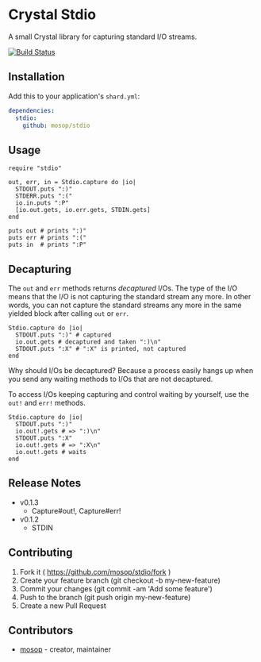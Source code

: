# Crystal Stdio

A small Crystal library for capturing standard I/O streams.

[![Build Status](https://travis-ci.org/mosop/stdio.svg?branch=master)](https://travis-ci.org/mosop/stdio)

## Installation

Add this to your application's `shard.yml`:

```yaml
dependencies:
  stdio:
    github: mosop/stdio
```

## Usage

```crystal
require "stdio"

out, err, in = Stdio.capture do |io|
  STDOUT.puts ":)"
  STDERR.puts ":("
  io.in.puts ":P"
  [io.out.gets, io.err.gets, STDIN.gets]
end

puts out # prints ":)"
puts err # prints ":("
puts in  # prints ":P"
```

## Decapturing

The `out` and `err` methods returns *decaptured* I/Os. The type of the I/O means that the I/O is not capturing the standard stream any more. In other words, you can not capture the standard streams any more in the same yielded block after calling `out` or `err`.

```crystal
Stdio.capture do |io|
  STDOUT.puts ":)" # captured
  io.out.gets # decaptured and taken ":)\n"
  STDOUT.puts ":X" # ":X" is printed, not captured
end
```

Why should I/Os be decaptured? Because a process easily hangs up when you send any waiting methods to I/Os that are not decaptured.

To access I/Os keeping capturing and control waiting by yourself, use the `out!` and `err!` methods.

```crystal
Stdio.capture do |io|
  STDOUT.puts ":)"
  io.out!.gets # => ":)\n"
  STDOUT.puts ":X"
  io.out!.gets # => ":X\n"
  io.out!.gets # waits
end
```

## Release Notes

* v0.1.3
  * Capture#out!, Capture#err!
* v0.1.2
  * STDIN

## Contributing

1. Fork it ( https://github.com/mosop/stdio/fork )
2. Create your feature branch (git checkout -b my-new-feature)
3. Commit your changes (git commit -am 'Add some feature')
4. Push to the branch (git push origin my-new-feature)
5. Create a new Pull Request

## Contributors

- [mosop](https://github.com/mosop) - creator, maintainer
